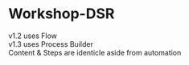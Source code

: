 # Workshop-DSR

v1.2 uses Flow<br>
v1.3 uses Process Builder<br>
Content & Steps are identicle aside from automation
